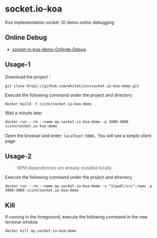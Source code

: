 # socket.io-koa

Koa implementation socket. IO demo online debugging

## Online Debug

- [socket-io-koa-demo-Onlinde-Debug](http://socket-io-koa-demo.crazylaw.cn)

## Usage-1

Download the project：

```
git clone https://github.com/whiteCcinn/socket.io-koa-demo.git
```

Execute the following command under the project and directory

```
docker build -t ccinn/socket.io-koa-demo .
```

Wait a minute later

```
docker run --rm --name my-socket.io-koa-demo -p 3000:3000 ccinn/socket.io-koa-demo
```

Open the browser and enter: `localhost:3000`，You will see a simple client page

## Usage-2

> NPM dependencies are already installed locally

Execute the following command under the project and directory

```
docker run --rm --name my-socket.io-koa-demo -v "$(pwd)/src":/www -p 3000:3000 ccinn/socket.io-koa-demo
```

## Kill

If running in the foreground, execute the following command in the new terminal window

```
docker kill my-socket.io-koa-demo
```
